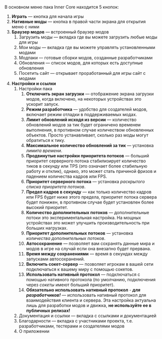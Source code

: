 В основном меню пака Inner Core находится 5 кнопок:

1. **Играть** — кнопка для начала игры
2. **Нативные моды** — кнопка в правой части экрана для открытия меню с ними
3. **Браузер модов** — встроенный браузер модов
   1. Загрузить моды — вкладка где вы можете загрузить любые моды для игры
   2. Мои моды — вкладка где вы можете управлять установленными модами
   3. Модпаки — готовые сборки модов, созданные разработчиками
   4. Обновления — список модов, для которых есть доступные обновления
   5. Посетить сайт — открывает проработанный для игры сайт с модами
4. **Настройки и ссылки**
   1. Настройки пака
      1. **Отключить экран загрузки** — отображение экрана загрузки модов, когда включено, на некоторых устройствах это ускорит запуск.
      2. **Режим разработчика** — удобство для создателей модов, включает режим отладки в поддерживаемых модах.
      3. **Лимит обновлений исходя из версии** — количество обновлений модов за тик будет ограничено временем выполнения, в противном случае количеством обновленных объектов. Просто устанавливает, сколько раз моды могут обратиться к тику.
      4. **Максимальное количество обновлений за тик** — установка _лимита времени_.
      5. **Продвинутые настройки приоритета потоков** — больший приоритет серверного потока стабилизирует количество тиков в секунду или TPS (это означает более стабильную работу и отклик), однако, это может стать причиной фризов и падением количества кадров или FPS.
      6. **Приоритет серверного потока** — установка _раскрытого списка приоритета потоков_.
      7. **Предел кадров в секунду** — как только количество кадров или FPS будет ниже этого предела, приоритет потока сервера будет понижен, в противном случае будет установлен более высокий приоритет.
      8. **Количество дополнительных потоков** — дополнительные потоки это экспериментальная настройка. На мощных устройствах это может улучшить производительность при больших нагрузках.
      9. **Приоритет дополнительных потоков** — установка _количества дополнительных потоков_.
      10. **Автосохранение** — позволяет вам сохранять данные мира и модов в игре на случай если она внезапно будет прервана.
      11. **Время между сохранениями** — время в секундах между запусками автосохранений.
      12. **Включить сокет-сервер** — позволяет игрокам в вашей сети подключаться к вашему миру с помощью сокетов.
      13. **Использовать нативный протокол** — подключаться с помощью нативного протокола (по умолчанию, подключения через _сокеты_ имеют больший приоритет).
      14. **Обязательно использовать нативный протокол** - _**для разработчиков!**_ — использовать нативный протокол для взаимодействия клиента и сервера. Эта настройка актуальна лишь для разработки модов и движка, **не используйте ее в публичных релизах!**
   2. Документация и ссылки — вкладка с ссылками и документацией
   3. Благодарности — вкладка с участниками проекта, т.е. разработчиками, тестерами и создателями модов
   4. О приложении
